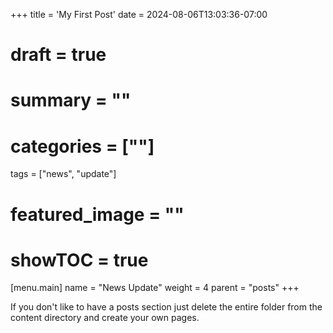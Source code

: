 +++
title = 'My First Post'
date = 2024-08-06T13:03:36-07:00
# draft = true
# summary = ""
# categories = [""]
tags = ["news", "update"]
# featured_image = ""
# showTOC = true
[menu.main]
name = "News Update"
weight = 4
parent = "posts"
+++

If you don't like to have a posts section just delete the entire folder from the content directory and create your own pages.
